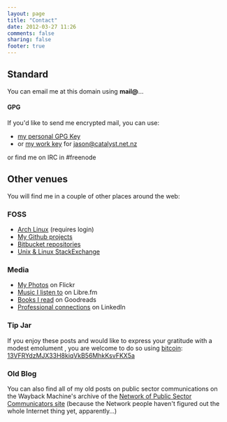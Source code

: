 ```yaml
---
layout: page
title: "Contact"
date: 2012-03-27 11:26
comments: false
sharing: false
footer: true
---
```

## Standard ##
You can email me at this domain using **mail@**...

#### GPG
If you'd like to send me encrypted mail, you can use:

* [my personal GPG Key](http://dl.dropbox.com/u/261312/jwr_public.key)
* or [my work key](http://dl.dropbox.com/u/261312/catalyst.asc) for <jason@catalyst.net.nz>

or find me on IRC in #freenode

## Other venues ##
You will find me in a couple of other places around the web:

### FOSS ###
* [Arch Linux](https://bbs.archlinux.org/profile.php?id=25579) (requires login)
* [My Github projects](http://github.com/jasonwryan)
* [Bitbucket repositories](http://bitbucket.jasonwryan.com/)
* [Unix &amp; Linux StackExchange](http://unix.stackexchange.com/users/6761/jasonwryan)

### Media ###
* [My Photos](http://flickr.jasonwryan.com/) on Flickr
* [Music I listen to](http://music.jasonwryan.com/) on Libre.fm
* [Books I read](http://www.goodreads.com/review/list/3687231) on Goodreads
* [Professional connections](http://www.linkedin.com/in/jasonwryan) on LinkedIn

### Tip Jar ###
If you enjoy these posts and would like to express your gratitude with a modest
emolument , you are welcome to do so using 
[bitcoin](http://bitcoin.org/en/ 'Open source P2P money'):
[13VFRYdzMJX33H8kiqVkB56MhkKsvFKX5a](bitcoin:13VFRYdzMJX33H8kiqVkB56MhkKsvFKX5a)

### Old Blog ###
You can also find all of my old posts on public sector communications
on the Wayback Machine's archive of the 
[Network of Public Sector Communicators site](http://web.archive.org/web/20080912133553/http://www.psnetwork.org.nz/blog/)
(because the Network people haven't figured out the whole Internet thing yet, apparently…)
